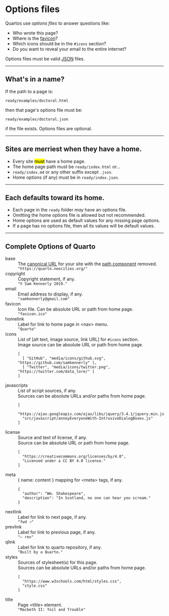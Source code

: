 # Options files

Quartos use <dfn>options files</dfn> to answer questions like:

- Who wrote this page?
- Where is the [favicon]()?
- Which icons should be in the `#icons` section?
- Do you want to reveal your email to the entire internet?

Options files must be valid [JSON]() files.

---

## What's in a name?

If the path to a page is:
```
ready/examples/doctoral.html
```
then that page's options file must be:
```
ready/examples/doctoral.json
```
if the file exists. Options files are optional.

---

## Sites are merriest when they have a home.

- Every site <mark>must</mark> have a home page.
- The home page path must be `ready/index.html` or...
- `ready/index.md` or any other suffix except `.json`.
- Home options (if any) must be in `ready/index.json`.

---

## Each defaults toward its home.

- Each page in the `ready` folder *may* have an options file.
- Omitting the home options file is allowed but not recommended.
- Home options are used as default values for any missing page options.
- If a page has no options file, then all its values will be default values.

---

## Complete Options of Quarto

<dl>
<dt>base</dt>
<dd>The
<a href="">canonical URL</a>
for your site with the
<a href="">path component</a> removed.
<dd><code>"https://quarto.neocities.org/"</code>


<dt>copyright</dt>
<dd>Copyright statement, if any.
<dd><code>"© Sam Kennerly 2019."</code>

<dt>email</dt>
<dd>Email address to display, if any.
<dd><code>"samkennerly@gmail.com"</code>

<dt>favicon</dt>
<dd>Icon file. Can be absolute URL or path from home page.
<dd><code>"favicon.ico"</code>

<dt>homelink</dt>
<dd>Label for link to home page in &lt;nav&gt; menu.
<dd><code>"Quarto"</code>

<dt>icons</dt>
<dd>List of [alt text, image source, link URL] for <code>#icons</code> section.
<dd>Image source can be absolute URL or path from home page.
<dd><pre><code>[
  [ "GitHub", "media/icons/github.svg", "https://github.com/samkennerly" ],
  [ "Twitter", "media/icons/twitter.png", "https://twitter.com/data_lore/" ]
]
</code></pre>

<dt>javascripts</dt>
<dd>List of script sources, if any.
<dd>Sources can be absolute URLs and/or paths from home page.
<dd><pre><code>[
  "https://ajax.googleapis.com/ajax/libs/jquery/3.4.1/jquery.min.js",
  "src/javascript/annoyEveryoneWith-IntrusiveDialogBoxes.js"
]
</code></pre>

<dt>license</dt>
<dd>Source and text of license, if any.
<dd>Source can be absolute URL or path from home page.
<dd><pre><code>[
  "https://creativecommons.org/licenses/by/4.0",
  "Licensed under a CC BY 4.0 license."
]
</code></pre>

<dt>meta</dt>
<dd>{ name: content } mapping for &lt;meta&gt; tags, if any.
<dd><pre><code>{
  "author": "Wm. Shakespeare",
  "description": "In Scotland, no one can hear you scream."
}
</code></pre>

<dt>nextlink</dt>
<dd>Label for link to next page, if any.
<dd><code>"fwd ⇢"</code>

<dt>prevlink</dt>
<dd>Label for link to previous page, if any.
<dd><code>"⇠ rev"</code>

<dt>qlink</dt>
<dd>Label for link to quarto repository, if any.
<dd><code>"Built by a Quarto."</code>

<dt>styles</dt>
<dd>Sources of stylesheet(s) for this page.
<dd>Sources can be absolute URLs and/or paths from home page.
<dd><pre><code>[
  "https://www.w3schools.com/html/styles.css",
  "style.css"
]
</code></pre>

<dt>title</dt>
<dd>Page &lt;title&gt; element.
<dd><code>"Macbeth II: Toil and Trouble"</code>

</dl>
